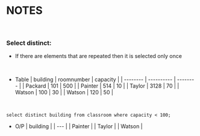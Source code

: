 # NOTES
<br>

### Select distinct:
* If there are elements that are repeated then it is selected only once
<br>

* Table
| building | roomnumber | capacity |
| -------- | ---------- | -------- |
| Packard  | 101        | 500      |
| Painter  | 514        | 10       |
| Taylor   | 3128       | 70       |
| Watson   | 100        | 30       |
| Watson   | 120        | 50       |
<br>

```
select distinct building from classroom where capacity < 100;
```
* O/P
| building |
| --- |
| Painter |
| Taylor |
| Watson |